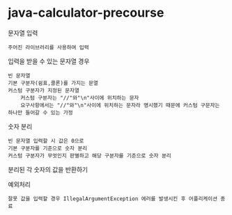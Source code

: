 # java-calculator-precourse

문자열 입력

    주어진 라이브러리를 사용하여 입력

입력을 받을 수 있는 문자열 경우

    빈 문자열
    기본 구분자(쉼표,콜론)를 가지는 문열
    커스텀 구분자가 지정된 문자열
        커스텀 구분자는 "//"와"\n"사이에 위치하는 문자
        요구사항에서는 "//"와"\n"사이에 위치하는 문자라 명시했기 때문에 커스텀 구문자는 하나만 들어갈 수 있는 가정

숫자 분리

    빈 문자열 입력할 시 값은 0으로
    기본 구분자를 기준으로 숫자 분리
    커스텀 구분자가 무엇인지 판별하고 해당 구분자를 기준으로 숫자 분리

분리된 각 숫자의 값을 반환하기

예외처리

    잘못 값을 입력할 경우 IllegalArgumentException 에러를 발생시킨 후 어플리케이션 종료
        

